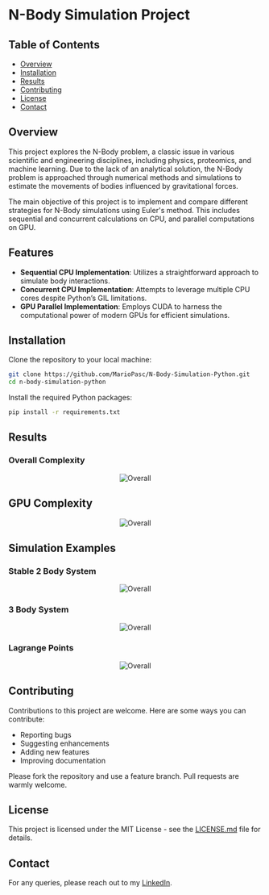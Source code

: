 # N-Body Simulation Project

## Table of Contents

- [Overview](#overview)
- [Installation](#installation)
- [Results](#results)
- [Contributing](#contributing)
- [License](#license)
- [Contact](#contact)


## Overview
This project explores the N-Body problem, a classic issue in various scientific and engineering disciplines, including physics, proteomics, and machine learning. Due to the lack of an analytical solution, the N-Body problem is approached through numerical methods and simulations to estimate the movements of bodies influenced by gravitational forces.

The main objective of this project is to implement and compare different strategies for N-Body simulations using Euler's method. This includes sequential and concurrent calculations on CPU, and parallel computations on GPU.

## Features
- **Sequential CPU Implementation**: Utilizes a straightforward approach to simulate body interactions.
- **Concurrent CPU Implementation**: Attempts to leverage multiple CPU cores despite Python’s GIL limitations.
- **GPU Parallel Implementation**: Employs CUDA to harness the computational power of modern GPUs for efficient simulations.

## Installation

Clone the repository to your local machine:
```bash
git clone https://github.com/MarioPasc/N-Body-Simulation-Python.git
cd n-body-simulation-python
```

Install the required Python packages:
```bash
pip install -r requirements.txt
```

## Results

### Overall Complexity

<p align="center">
  <img src="https://github.com/MarioPasc/N-Body-Simulation-Python/assets/120520768/cecc775b-60b3-4daf-a582-76d979bbb890" alt="Overall"/>
</p>

## GPU Complexity
<p align="center">
  <img src="https://github.com/MarioPasc/N-Body-Simulation-Python/assets/120520768/428721b7-01e6-4734-903e-22886cd9317d" alt="Overall"/>
</p>

## Simulation Examples

### Stable 2 Body System

<p align="center">
  <img src="https://github.com/MarioPasc/N-Body-Simulation-Python/assets/120520768/8c682869-c29c-477e-ac4b-1f865a530d3b" alt="Overall"/>
</p>

### 3 Body System

<p align="center">
  <img src="https://github.com/MarioPasc/N-Body-Simulation-Python/assets/120520768/c030cf14-c64c-4b52-931c-7481f594b92d" alt="Overall"/>
</p>

### Lagrange Points
<p align="center">
  <img src="https://github.com/MarioPasc/N-Body-Simulation-Python/assets/120520768/350795ce-8a61-43f0-9127-297b7522c1ad" alt="Overall"/>
</p>


## Contributing
Contributions to this project are welcome. Here are some ways you can contribute:
- Reporting bugs
- Suggesting enhancements
- Adding new features
- Improving documentation

Please fork the repository and use a feature branch. Pull requests are warmly welcome.

## License
This project is licensed under the MIT License - see the [LICENSE.md](LICENSE) file for details.

## Contact
For any queries, please reach out to my [LinkedIn](https://www.linkedin.com/in/mario-pascual-gonzalez). 

